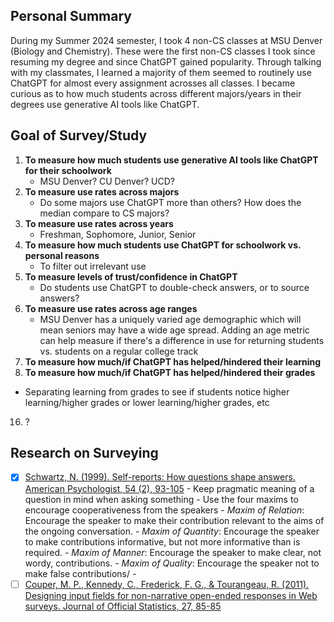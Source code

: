 ## Personal Summary
During my Summer 2024 semester, I took 4 non-CS classes at MSU Denver (Biology and Chemistry). These were the first non-CS classes I took since resuming my degree and since ChatGPT gained popularity. Through talking with my classmates, I learned a majority of them seemed to routinely use ChatGPT for almost every assignment acrosses all classes. I became curious as to how much students across different majors/years in their degrees use generative AI tools like ChatGPT.

## Goal of Survey/Study
1. **To measure how much students use generative AI tools like ChatGPT for their schoolwork**
   - MSU Denver? CU Denver? UCD?
3. **To measure use rates across majors**
   - Do some majors use ChatGPT more than others? How does the median compare to CS majors?
5. **To measure use rates across years**
   - Freshman, Sophomore, Junior, Senior
7. **To measure how much students use ChatGPT for schoolwork vs. personal reasons**
   - To filter out irrelevant use
9. **To measure levels of trust/confidence in ChatGPT**
   - Do students use ChatGPT to double-check answers, or to source answers?
11. **To measure use rates across age ranges**
    - MSU Denver has a uniquely varied age demographic which will mean seniors may have a wide age spread. Adding an age metric can help measure if there's a difference in use for returning students vs. students on a regular college track
13. **To measure how much/if ChatGPT has helped/hindered their learning**
14. **To measure how much/if ChatGPT has helped/hindered their grades**
   - Separating learning from grades to see if students notice higher learning/higher grades or lower learning/higher grades, etc
16. ?

## Research on Surveying
- [x] [Schwartz, N. (1999). Self-reports: How questions shape answers. American Psychologist, 54 (2), 93-105](https://cci.drexel.edu/faculty/sgasson/Readings/Schwarz%20%5B1999%5D%20Self-reports%20-%20How%20the%20questions%20shape%20the%20answers.pdf)
      - Keep pragmatic meaning of a question in mind when asking something
      - Use the four maxims to encourage cooperativeness from the speakers
         - *Maxim of Relation*: Encourage the speaker to make their contribution relevant to the aims of the ongoing conversation.
         - *Maxim of Quantity*: Encourage the speaker to make contributions informative, but not more informative than is required.
         - *Maxim of Manner*: Encourage the speaker to make clear, not wordy, contributions.
         - *Maxim of Quality*: Encourage the speaker not to make false contributions/
      - 
- [ ] [Couper, M. P., Kennedy, C., Frederick, F. G., & Tourangeau, R. (2011). Designing input fields for non-narrative open-ended responses in Web surveys. Journal of Official Statistics, 27, 85-85](https://www.ncbi.nlm.nih.gov/pmc/articles/PMC3570266/)
